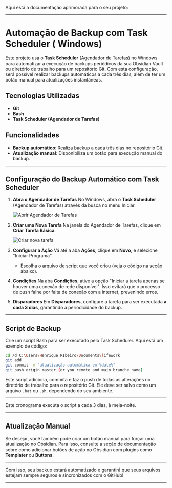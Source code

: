 Aqui está a documentação aprimorada para o seu projeto:

---

# Automação de Backup com Task Scheduler ( Windows)

Este projeto usa o **Task Scheduler** (Agendador de Tarefas) no Windows para automatizar a execução de backups periódicos da sua Obsidian Vault ou diretório de trabalho para um repositório Git. Com esta configuração, será possível realizar backups automáticos a cada três dias, além de ter um botão manual para atualizações instantâneas.

## Tecnologias Utilizadas
- **Git**
- **Bash**
- **Task Scheduler (Agendador de Tarefas)**

## Funcionalidades
- **Backup automático**: Realiza backup a cada três dias no repositório Git.
- **Atualização manual**: Disponibiliza um botão para execução manual do backup.

---

## Configuração do Backup Automático com Task Scheduler

1. **Abra o Agendador de Tarefas**
   No Windows, abra o **Task Scheduler** (Agendador de Tarefas) através da busca no menu Iniciar.

   ![Abrir Agendador de Tarefas](Pasted%20image%20240908125948.png)

2. **Criar uma Nova Tarefa**
   Na janela do Agendador de Tarefas, clique em **Criar Tarefa Básica**.

   ![Criar nova tarefa](Pasted%20image%20240908130323.png)

3. **Configurar a Ação**
   Vá até a aba **Ações**, clique em **Novo**, e selecione "Iniciar Programa". 
   - Escolha o arquivo de script que você criou (veja o código na seção abaixo).

4. **Condições**
   Na aba **Condições**, ative a opção "Iniciar a tarefa apenas se houver uma conexão de rede disponível". Isso evitará que o processo de push falhe por falta de conexão com a internet, prevenindo erros.

5. **Disparadores**
   Em **Disparadores**, configure a tarefa para ser executada **a cada 3 dias**, garantindo a periodicidade do backup.

---

## Script de Backup

Crie um script Bash para ser executado pelo Task Scheduler. Aqui está um exemplo de código:

```bash
cd /d C:\Users\Henrique RIbeiro\Documents\lifework
git add .
git commit -m "atualização automática em %date%"
git push origin master (or you remote and main branche name)
```

Este script adiciona, commita e faz o push de todas as alterações no diretório de trabalho para o repositório Git. Ele deve ser salvo como um arquivo `.bat` ou `.sh`, dependendo do seu ambiente.

---



Este cronograma executa o script a cada 3 dias, à meia-noite.

---

## Atualização Manual

Se desejar, você também pode criar um botão manual para forçar uma atualização no Obsidian. Para isso, consulte a seção de documentação sobre como adicionar botões de ação no Obsidian com plugins como **Templater** ou **Buttons**.

---

Com isso, seu backup estará automatizado e garantirá que seus arquivos estejam sempre seguros e sincronizados com o GitHub!

---
